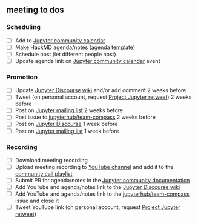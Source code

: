 ## <!--Add date here--> meeting to dos

<!--Use this PR to change the readme with details for the call two months out. That way when this
to do list is complete and the PR is merged, the readme is ready to go with the correct date and 
links for the upcoming call.-->

### Scheduling

- [ ] Add to [Jupyter community calendar](https://docs.jupyter.org/en/latest/community/content-community.html#jupyter-community-meetings)
- [ ] Make HackMD agenda/notes ([agenda template](https://github.com/Quansight-Labs/jupyter-communitycalls/blob/main/agenda-template.md))
- [ ] Schedule host (let different people host)
- [ ] Update agenda link on [Jupyter community calendar](https://docs.jupyter.org/en/latest/community/content-community.html#jupyter-community-meetings) event

### Promotion

- [ ] Update [Jupyter Discourse wiki](https://discourse.jupyter.org/t/jupyter-community-calls/668) and/or add comment 2 weeks before
- [ ] Tweet (on personal account, request [Project Jupyter retweet](https://twitter.com/ProjectJupyter/)) 2 weeks before
- [ ] Post on [Jupyter mailing list](https://groups.google.com/g/jupyter/) 2 weeks before
- [ ] Post issue to [jupyterhub/team-compass](https://github.com/jupyterhub/team-compass/) 2 weeks before
- [ ] Post on [Jupyter Discourse](https://github.com/jupyterhub/team-compass/) 1 week before
- [ ] Post on [Jupyter mailing list](https://groups.google.com/g/jupyter/) 1 week before

### Recording

- [ ] Download meeting recording
- [ ] Upload meeting recording to [YouTube channel](https://www.youtube.com/ipython) and add it to the [community call playlist](https://www.youtube.com/playlist?list=PLUrHeD2K9Cmkoamm4NjLmvXC4Y6E1o8SP)
- [ ] Submit PR for agenda/notes in the [Jupyter community documentation](https://github.com/jupyter/jupyter/)
- [ ] Add YouTube and agenda/notes link to the [Jupyter Discourse wiki](https://discourse.jupyter.org/t/jupyter-community-calls/668)
- [ ] Add YouTube and agenda/notes link to the [jupyterhub/team-compass](https://github.com/jupyterhub/team-compass/) issue and close it
- [ ] Tweet YouTube link (on personal account, request [Project Jupyter retweet](https://twitter.com/ProjectJupyter/))
